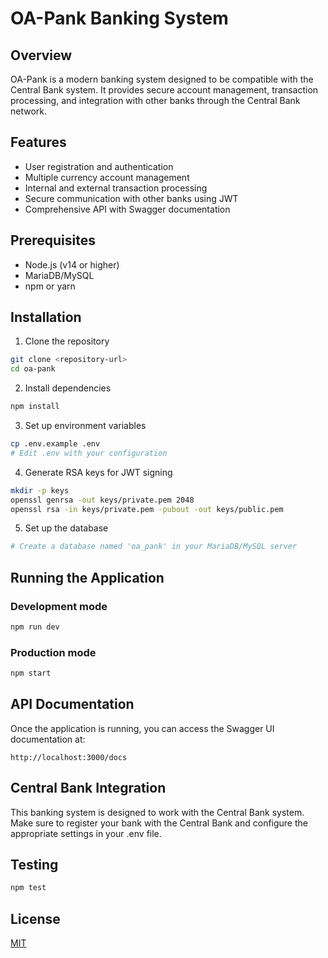 # OA-Pank Banking System

## Overview
OA-Pank is a modern banking system designed to be compatible with the Central Bank system. It provides secure account management, transaction processing, and integration with other banks through the Central Bank network.

## Features
- User registration and authentication
- Multiple currency account management
- Internal and external transaction processing
- Secure communication with other banks using JWT
- Comprehensive API with Swagger documentation

## Prerequisites
- Node.js (v14 or higher)
- MariaDB/MySQL
- npm or yarn

## Installation

1. Clone the repository
```bash
git clone <repository-url>
cd oa-pank
```

2. Install dependencies
```bash
npm install
```

3. Set up environment variables
```bash
cp .env.example .env
# Edit .env with your configuration
```

4. Generate RSA keys for JWT signing
```bash
mkdir -p keys
openssl genrsa -out keys/private.pem 2048
openssl rsa -in keys/private.pem -pubout -out keys/public.pem
```

5. Set up the database
```bash
# Create a database named 'oa_pank' in your MariaDB/MySQL server
```

## Running the Application

### Development mode
```bash
npm run dev
```

### Production mode
```bash
npm start
```

## API Documentation
Once the application is running, you can access the Swagger UI documentation at:
```
http://localhost:3000/docs
```

## Central Bank Integration
This banking system is designed to work with the Central Bank system. Make sure to register your bank with the Central Bank and configure the appropriate settings in your .env file.

## Testing
```bash
npm test
```

## License
[MIT](LICENSE)